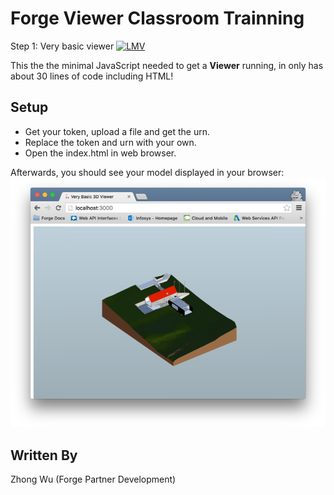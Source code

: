 # Forge Viewer Classroom Trainning
Step 1: Very basic viewer
[![LMV](https://img.shields.io/badge/Viewer-v1.2.23-green.svg)](https://developer.autodesk.com/api/view-and-data-api/)

This the the minimal JavaScript needed to get a <b>Viewer</b> running, in only has about 30 lines of code including 
HTML!

## Setup
- Get your token, upload a file and get the urn.
- Replace the token and urn with your own.
- Open the index.html in web browser.

Afterwards, you should see your model displayed in your browser:
![](./screenshot.png)

## Written By
Zhong Wu (Forge Partner Development)
